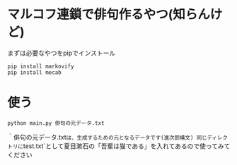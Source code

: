 # マルコフ連鎖で俳句作るやつ(知らんけど)
まずは必要なやつをpipでインストール
```Shell
pip install markovify
pip install mecab 
```

# 使う
```Shell
python main.py 俳句の元データ.txt
```

｀俳句の元データ.txt`は、生成するための元となるデータです(進次郎構文)
同じディレクトリに`test.txt`として夏目漱石の「吾輩は猫である」を入れてあるので使ってみてください
